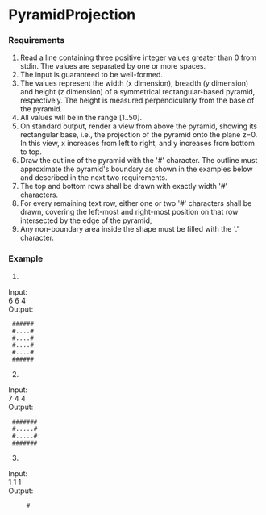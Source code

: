 # PyramidProjection

### Requirements

1. Read a line containing three positive integer values greater than 0 from stdin. The values are separated by one or more spaces.
2. The input is guaranteed to be well-formed.
3. The values represent the width (x dimension), breadth (y dimension) and height (z
dimension) of a symmetrical rectangular-based pyramid, respectively. The height is
measured perpendicularly from the base of the pyramid.
4. All values will be in the range [1..50].
5. On standard output, render a view from above the pyramid, showing its rectangular
base, i.e., the projection of the pyramid onto the plane z=0. In this view, x increases
from left to right, and y increases from bottom to top.
6. Draw the outline of the pyramid with the '#' character. The outline must approximate
the pyramid's boundary as shown in the examples below and described in the next
two requirements.
7. The top and bottom rows shall be drawn with exactly width '#' characters.
8. For every remaining text row, either one or two '#' characters shall be drawn,
covering the left-most and right-most position on that row intersected by the edge of
the pyramid,
9. Any non-boundary area inside the shape must be filled with the '.' character.

### Example

1. 
Input:<br>
6 6 4<br>
Output:<br>

     ######
     #....#
     #....#
     #....#
     #....#
     ######
2. <br>
Input:<br>
7 4 4<br>
Output:<br>

     #######
     #.....#
     #.....#
     #######
     
3. 
Input: <br>
1 1 1 <br>
Output:

         #
